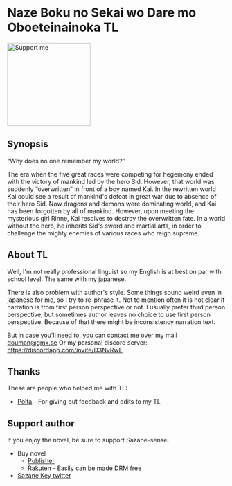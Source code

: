 # Naze Boku no Sekai wo Dare mo Oboeteinainoka TL

<a href="https://ko-fi.com/douman" title="Buy me a coffee" target="_blank">
    <img style="width: 192px;" src="https://az743702.vo.msecnd.net/cdn/kofi5.png?v=0" alt="Support me"/>
</a>

## Synopsis

“Why does no one remember my world?”

The era when the five great races were competing for hegemony ended with the victory of mankind led by the hero Sid.
However, that world was suddenly “overwritten” in front of a boy named Kai.
In the rewritten world Kai could see a result of mankind's defeat in great war due to absence of their hero Sid.
Now dragons and demons were dominating world, and Kai has been forgotten by all of mankind.
However, upon meeting the mysterious girl Rinne, Kai resolves to destroy the overwritten fate.
In a world without the hero, he inherits Sid's sword and martial arts, in order to challenge the mighty enemies of various races who reign supreme.

## About TL

Well, I'm not really professional linguist so my English is at best on par with school level.
The same with my japanese.

There is also problem with author's style.
Some things sound weird even in japanese for me, so I try to re-phrase it.
Not to mention often it is not clear if narration is from first person perspective or not.
I usually prefer third person perspective, but sometimes author leaves no choice to use first person perspective.
Because of that there might be inconsistency narration text.

But in case you'll need to, you can contact me over my mail [douman@gmx.se](mailto:douman@gmx.se)
Or my personal discord server: https://discordapp.com/invite/D3NvRwE

## Thanks

These are people who helped me with TL:

- [Polta](https://twitter.com/Potla1995) - For giving out feedback and edits to my TL

## Support author

If you enjoy the novel, be sure to support Sazane-sensei

- Buy novel
    - [Publisher](https://mfbunkoj.jp/special/nazeboku/)
    - [Rakuten](https://books.rakuten.co.jp/search?sitem=%E3%81%AA%E3%81%9C%E5%83%95%E3%81%AE%E4%B8%96%E7%95%8C%E3%82%92%E8%AA%B0%E3%82%82%E8%A6%9A%E3%81%88%E3%81%A6%E3%81%84%E3%81%AA%E3%81%84%E3%81%AE%E3%81%8B&g=101903&l-id=search-l-genre-2) - Easily can be made DRM free
- [Sazane Key twitter](https://twitter.com/sazanek)

